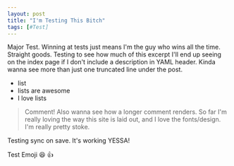 ```yaml
---
layout: post
title: "I'm Testing This Bitch"
tags: [#Test]
---
```


Major Test. Winning at tests just means I'm the guy who wins all the time. Straight goods. Testing to see how much of this excerpt I'll end up seeing on the index page if I don't include a description in YAML header. Kinda wanna see more than just one truncated line under the post. 

* list
* lists are awesome
* I love lists

> Comment! Also wanna see how a longer comment renders. So far I'm really loving the way this site is laid out, and I love the fonts/design. I'm really pretty stoke.

Testing sync on save. It's working YESSA!

Test Emoji :laughing: :thumbsup: